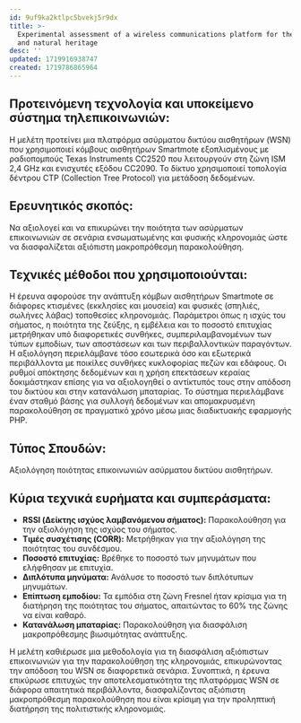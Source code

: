```yaml
---
id: 9uf9ka2ktlpc5bvekj5r9dx
title: >-
  Experimental assessment of a wireless communications platform for the built
  and natural heritage
desc: ''
updated: 1719916938747
created: 1719786865964
---
```


## Προτεινόμενη τεχνολογία και υποκείμενο σύστημα τηλεπικοινωνιών:
Η μελέτη προτείνει μια πλατφόρμα ασύρματου δικτύου αισθητήρων (WSN) που χρησιμοποιεί κόμβους αισθητήρων Smartmote εξοπλισμένους με ραδιοπομπούς Texas Instruments CC2520 που λειτουργούν στη ζώνη ISM 2,4 GHz και ενισχυτές εξόδου CC2090. Το δίκτυο χρησιμοποιεί τοπολογία δέντρου CTP (Collection Tree Protocol) για μετάδοση δεδομένων.

## Ερευνητικός σκοπός:
Να αξιολογεί και να επικυρώνει την ποιότητα των ασύρματων επικοινωνιών σε σενάρια ενσωματωμένης και φυσικής κληρονομιάς ώστε να διασφαλίζεται αξιόπιστη μακροπρόθεσμη παρακολούθηση.

## Τεχνικές μέθοδοι που χρησιμοποιούνται:
Η έρευνα αφορούσε την ανάπτυξη κόμβων αισθητήρων Smartmote σε διάφορες κτισμένες (εκκλησίες και μουσεία) και φυσικές (σπηλιές, σωλήνες λάβας) τοποθεσίες κληρονομιάς. Παράμετροι όπως η ισχύς του σήματος, η ποιότητα της ζεύξης, η εμβέλεια και το ποσοστό επιτυχίας μετρήθηκαν υπό διαφορετικές συνθήκες, συμπεριλαμβανομένων των τύπων εμποδίων, των αποστάσεων και των περιβαλλοντικών παραγόντων. Η αξιολόγηση περιελάμβανε τόσο εσωτερικά όσο και εξωτερικά περιβάλλοντα με ποικίλες συνθήκες κυκλοφορίας πεζών και εδάφους. Οι ρυθμοί απόκτησης δεδομένων και η χρήση επεκτάσεων κεραίας δοκιμάστηκαν επίσης για να αξιολογηθεί ο αντίκτυπός τους στην απόδοση του δικτύου και στην κατανάλωση μπαταρίας. Το σύστημα περιελάμβανε έναν σταθμό βάσης για συλλογή δεδομένων και απομακρυσμένη παρακολούθηση σε πραγματικό χρόνο μέσω μιας διαδικτυακής εφαρμογής PHP.

## Τύπος Σπουδών:
Αξιολόγηση ποιότητας επικοινωνιών ασύρματου δικτύου αισθητήρων.

## Κύρια τεχνικά ευρήματα και συμπεράσματα:
- **RSSI (Δείκτης ισχύος λαμβανόμενου σήματος):** Παρακολούθηση για την αξιολόγηση της ισχύος του σήματος.
- **Τιμές συσχέτισης (CORR):** Μετρήθηκαν για την αξιολόγηση της ποιότητας του συνδέσμου.
- **Ποσοστό επιτυχίας:** Βρέθηκε το ποσοστό των μηνυμάτων που ελήφθησαν με επιτυχία.
- **Διπλότυπα μηνύματα:** Ανάλυσε το ποσοστό των διπλότυπων μηνυμάτων.
- **Επίπτωση εμποδίου:** Τα εμπόδια στη ζώνη Fresnel ήταν κρίσιμα για τη διατήρηση της ποιότητας του σήματος, απαιτώντας το 60% της ζώνης να είναι καθαρό.
- **Κατανάλωση μπαταρίας:** Παρακολούθηση για διασφάλιση μακροπρόθεσμης βιωσιμότητας ανάπτυξης.

Η μελέτη καθιέρωσε μια μεθοδολογία για τη διασφάλιση αξιόπιστων επικοινωνιών για την παρακολούθηση της κληρονομιάς, επικυρώνοντας την απόδοση του WSN σε διαφορετικά σενάρια.
Συνοπτικά, η έρευνα επικύρωσε επιτυχώς την αποτελεσματικότητα της πλατφόρμας WSN σε διάφορα απαιτητικά περιβάλλοντα, διασφαλίζοντας αξιόπιστη μακροπρόθεσμη παρακολούθηση που είναι κρίσιμη για την προληπτική διατήρηση της πολιτιστικής κληρονομιάς.
